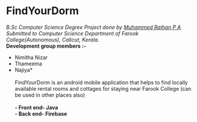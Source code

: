 # FindYourDorm
*B.Sc Computer Science Degree Project done by [Muhammed Raihan P A](https://github.com/pu-raihan/)*
*Submitted to Computer Science Department of Farook College(Autonomous), Calicut, Kerala.*<br>
**Development group members :-**<br>
- Nimitha Nizar<br>
- Thameema<br>
- Najiya*<br><br>
FindYourDorm is an android mobile application that helps to find locally available rental rooms and cottages for staying near Farook College (can be used in other places also)<br><br>
**- Front end- Java**<br>
**- Back end- Firebase**<br>

